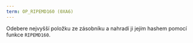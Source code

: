 ```yaml
---
term: OP_RIPEMD160 (0XA6)
---
```


Odebere nejvyšší položku ze zásobníku a nahradí ji jejím hashem pomocí funkce `RIPEMD160`.